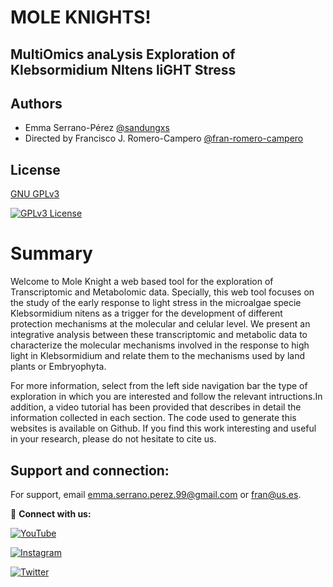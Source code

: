 # MOLE KNIGHTS! 
## MultiOmics anaLysis Exploration of Klebsormidium NItens liGHT Stress

## Authors

- Emma Serrano-Pérez [@sandungxs](https://github.com/sandungxs)
- Directed by Francisco J. Romero-Campero [@fran-romero-campero](https://github.com/fran-romero-campero)

## License

[GNU GPLv3](https://choosealicense.com/licenses/gpl-3.0/)

[![GPLv3 License](https://img.shields.io/badge/License-GPL%20v3-yellow.svg)](https://choosealicense.com/licenses/gpl-3.0/)

# Summary

Welcome to Mole Knight a web based tool for the exploration of Transcriptomic and Metabolomic data. Specially, this web tool focuses on the study of the early response to light stress in the microalgae specie Klebsormidium nitens as a trigger for the development of different protection mechanisms at the molecular and celular level. We present an integrative analysis between these transcriptomic and metabolic data to characterize the molecular mechanisms involved in the response to high light in Klebsormidium and relate them to the mechanisms used by land plants or Embryophyta.

For more information, select from the left side navigation bar the type of exploration in which you are interested and follow the relevant intructions.In addition, a video tutorial has been provided that describes in detail the information collected in each section. The code used to generate this websites is available on Github. If you find this work interesting and useful in your research, please do not hesitate to cite us. 



## Support and connection:

For support, email emma.serrano.perez.99@gmail.com or fran@us.es.

🔵 **Connect with us:**

[![YouTube](https://img.shields.io/youtube/channel/subscribers/UCRBDDVQHHisLcZtLPlYvmow)](https://www.youtube.com/channel/UCRBDDVQHHisLcZtLPlYvmow)

[![Instagram](https://img.shields.io/badge/Instagram-E4405F?style=for-the-badge&style=social&logo=instagram&logoColor=white)](https://www.instagram.com/greennetworks/?hl=es)

[![Twitter](https://img.shields.io/twitter/url?url=https%3A%2F%2Fshields.io)](https://twitter.com/fran_rom_cam?lang=es)
